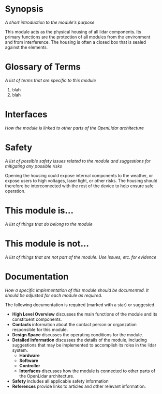 # Synopsis
_A short introduction to the module's purpose_

This module acts as the physical housing of all lidar components. Its primary functions are the protection of all modules from the environment and from interference. The housing is often a closed box that is sealed against the elements.

# Glossary of Terms
_A list of terms that are specific to this module_
1. blah
2. blah

# Interfaces
_How the module is linked to other parts of the OpenLidar architecture_

# Safety
_A list of possible safety issues related to the module and suggestions for mitigating any possible risks_

Opening the housing could expose internal components to the weather, or expose users to high voltages, laser light, or other risks. The housing should therefore be interconnected with the rest of the device to help ensure safe operation.

# This module is...
_A list of things that do belong to the module_

# This module is not...
_A list of things that are not part of the module. Use issues, etc. for evidence_

# Documentation
_How a specific implementation of this module should be documented. It should be adjusted for each module as required._

The following documentation is required (marked with a star) or suggested.
- **High Level Overview** discusses the main functions of the module and its constituent components.
- **Contacts** information about the contact person or organzation responsible for this module.
- **Design Space** discusses the operating conditions for the module.
- **Detailed Information** discusses the details of the module, including suggestions that may be implemented to accomplish its roles in the lidar system.
  - **Hardware**
  - **Software**
  - **Controller**
  - **Interfaces** discusses how the module is connected to other parts of the OpenLidar architecture.
- **Safety** includes all applicable safety information
- **References** provide links to articles and other relevant information.
